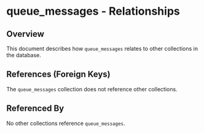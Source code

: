 # queue_messages - Relationships

## Overview

This document describes how `queue_messages` relates to other collections in the database.

## References (Foreign Keys)

The `queue_messages` collection does not reference other collections.

## Referenced By

No other collections reference `queue_messages`.

